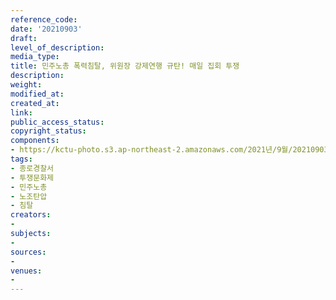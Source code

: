 ```yaml
---
reference_code: 
date: '20210903'
draft: 
level_of_description: 
media_type: 
title: 민주노총 폭력침탈, 위원장 강제연행 규탄! 매일 집회 투쟁
description: 
weight: 
modified_at: 
created_at: 
link: 
public_access_status: 
copyright_status: 
components:
- https://kctu-photo.s3.ap-northeast-2.amazonaws.com/2021년/9월/20210903-민주노총+폭력침탈,+위원장+강제연행+규탄!+매일+집회+투쟁_종로경찰서_투쟁문화제_민주노총_노조탄압_침탈/_1D21724.jpg
tags:
- 종로경찰서
- 투쟁문화제
- 민주노총
- 노조탄압
- 침탈
creators:
- 
subjects:
- 
sources:
- 
venues:
- 
---
```

